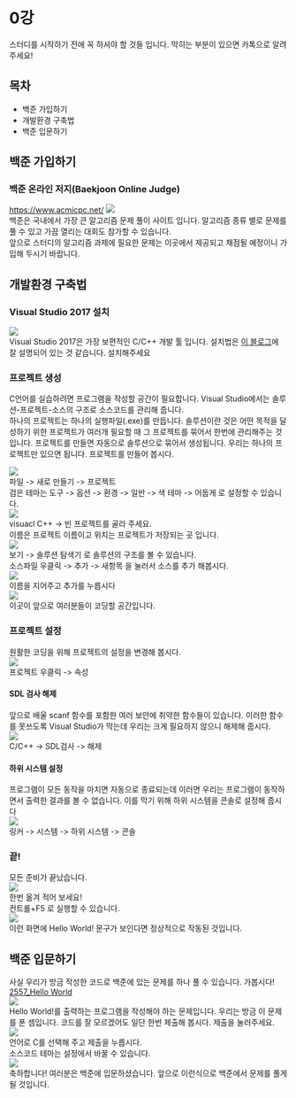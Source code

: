 # 0강

스터디를 시작하기 전에 꼭 하셔야 할 것들 입니다. 막히는 부분이 있으면 카톡으로 알려주세요!

## 목차

* 백준 가입하기
* 개발환경 구축법
* 백준 입문하기

## 백준 가입하기

### 백준 온라인 저지(Baekjoon Online Judge)
https://www.acmicpc.net/
![](img/0/baekjoon.PNG)  
백준은 국내에서 가장 큰 알고리즘 문제 풀이 사이트 입니다. 알고리즘 종류 별로 문제를 풀 수 있고 가끔 열리는 대회도 참가할 수 있습니다.  
앞으로 스터디의 알고리즘 과제에 필요한 문제는 이곳에서 제공되고 채점될 예정이니 가입해 두시기 바랍니다.

## 개발환경 구축법

### Visual Studio 2017 설치

![](img/0/vs2017.jpg)  
Visual Studio 2017은 가장 보편적인 C/C++ 개발 툴 입니다. 설치법은 [이 블로그](https://mapofbrain.tistory.com/12)에 잘 설명되어 있는 것 같습니다. 설치해주세요

### 프로젝트 생성

C언어를 실습하려면 프로그램을 작성할 공간이 필요합니다. Visual Studio에서는 솔루션-프로젝트-소스의 구조로 소스코드를 관리해 줍니다.  
하나의 프로젝트는 하나의 실행파일(.exe)를 만듭니다. 솔루션이란 것은 어떤 목적을 달성하기 위한 프로젝트가 여러개 필요할 때 그 프로젝트를 묶어서 한번에 관리해주는 것입니다. 프로젝트를 만들면 자동으로 솔루션으로 묶어서 생성됩니다. 우리는 하나의 프로젝트만 있으면 됩니다. 프로젝트를 만들어 봅시다.

![](img/0/mk_p1.PNG)  
파일 -> 새로 만들기 -> 프로젝트  
검은 테마는 도구 -> 옵션 -> 환경 -> 일반 -> 색 테마 -> 어둡게 로 설정할 수 있습니다.  
![](img/0/mk_p2.PNG)  
visuacl C++  ->  빈 프로젝트를 골라 주세요.  
이름은 프로젝트 이름이고 위치는 프로젝트가 저장되는 곳 입니다.  
![](img/0/mk_s1.PNG)  
보기 -> 솔루션 탐색기 로 솔루션의 구조를 볼 수 있습니다.  
소스파일 우클릭  ->  추가  ->  새항목 을 눌러서 소스를 추가 해봅시다.  
![](img/0/mk_s2.PNG)  
이름을 지어주고 추가를 누릅시다  
![](img/0/mk_s3.PNG)  
이곳이 앞으로 여러분들이 코딩할 공간입니다.

### 프로젝트 설정

원활한 코딩을 위해 프로젝트의 설정을 변경해 봅시다.  
![](img/0/p_p1.PNG)  
프로젝트 우클릭 -> 속성

#### SDL 검사 해제

앞으로 배울 scanf 함수를 포함한 여러 보안에 취약한 함수들이 있습니다. 이러한 함수를 못쓰도록 Visual Studio가 막는데 우리는 크게 필요하지 않으니 해제해 줍시다.  
![](img/0/p_p2.PNG)  
C/C++  ->  SDL검사  ->  해제

#### 하위 시스템 설정

프로그램이 모든 동작을 마치면 자동으로 종료되는데 이러면 우리는 프로그램이 동작하면서 출력한 결과를 볼 수 없습니다. 이를 막기 위해 하위 시스템을 콘솔로 설정해 줍시다  
![](img/0/p_p3.PNG)  
링커  ->  시스템  ->  하위 시스템  ->  콘솔

### 끝!

모든 준비가 끝났습니다.  
![](img/0/end.PNG)  
한번 옮겨 적어 보세요!  
컨트롤+F5 로 실행할 수 있습니다.  
![](img/0/hello.PNG)  
이런 화면에 Hello World! 문구가 보인다면 정상적으로 작동된 것입니다.

## 백준 입문하기

사실 우리가 방금 작성한 코드로 백준에 있는 문제를 하나 풀 수 있습니다. 가봅시다!  
[2557_Hello World](https://www.acmicpc.net/problem/2557)  
![](img/0/p_hello.PNG)  
Hello World!를 출력하는 프로그램을 작성해야 하는 문제입니다. 우리는 방금 이 문제를 푼 셈입니다. 코드를 잘 모르겠어도 일단 한번 제출해 봅시다. 제출을 눌러주세요.  
![](img/0/p_hello2.PNG)  
언어로 C를 선택해 주고 제출을 누릅시다.  
소스코드 테마는 설정에서 바꿀 수 있습니다.  
![](img/0/p_hello3.PNG)  
축하합니다! 여러분은 백준에 입문하셨습니다. 앞으로 이런식으로 백준에서 문제를 풀게 될 것입니다.

